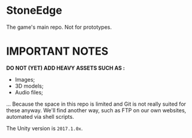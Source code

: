 # StoneEdge
The game's main repo. Not for prototypes.

# IMPORTANT NOTES
**DO NOT (YET) ADD HEAVY ASSETS SUCH AS :**
- Images;
- 3D models;
- Audio files;

... Because the space in this repo is limited and Git is not really suited
for these anyway. We'll find another way, such as FTP on our own websites,
automated via shell scripts.

The Unity version is `2017.1.0x`.  
